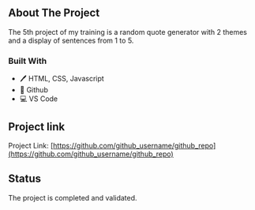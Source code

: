 ## About The Project

The 5th project of my training is a random quote generator with 2 themes and a display of sentences from 1 to 5.

### Built With

* 🖊️ HTML, CSS, Javascript
* 🐙 Github
* 💻 VS Code


## Project link

Project Link: [https://github.com/github_username/github_repo](https://github.com/github_username/github_repo)

## Status

The project is completed and validated.
